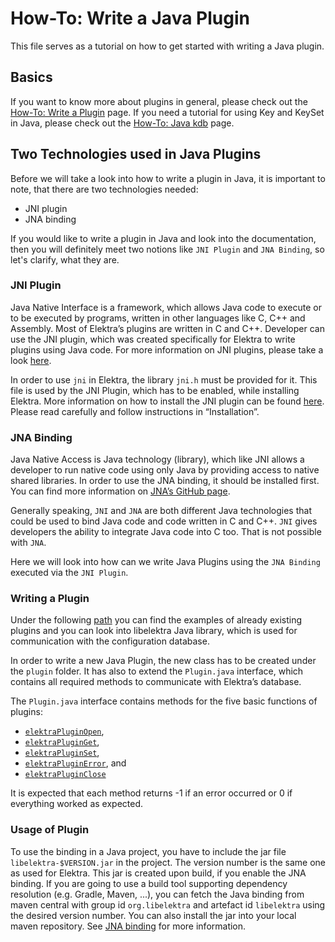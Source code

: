 # How-To: Write a Java Plugin

<!-- FIXME: update to stdioproc, mention mount-java -->

This file serves as a tutorial on how to get started with writing a Java plugin.

## Basics

If you want to know more about plugins in general, please check out the [How-To: Write a Plugin](/doc/tutorials/plugins.md) page.
If you need a tutorial for using Key and KeySet in Java, please check out the [How-To: Java kdb](/doc/tutorials/java-kdb.md) page.

## Two Technologies used in Java Plugins

Before we will take a look into how to write a plugin in Java, it is important to note, that there are two technologies needed:

- JNI plugin
- JNA binding

If you would like to write a plugin in Java and look into the documentation, then you will definitely meet two notions like `JNI Plugin` and `JNA Binding`, so let's clarify, what they are.

### JNI Plugin

Java Native Interface is a framework, which allows Java code to execute or to be executed by programs, written in other languages like C, C++ and Assembly. Most of Elektra’s plugins are written in C and C++. Developer can use the JNI plugin, which was created specifically for Elektra to write plugins using Java code. For more information on JNI plugins, please take a look [here](/src/plugins/jni/README.md).

In order to use `jni` in Elektra, the library `jni.h` must be provided for it. This file is used by the JNI Plugin, which has to be enabled, while installing Elektra. More information on how to install the JNI plugin can be found [here](/src/plugins/jni/README.md). Please read carefully and follow instructions in “Installation”.

### JNA Binding

Java Native Access is Java technology (library), which like JNI allows a developer to run native code using only Java by providing access to native shared libraries. In order to use the JNA binding, it should be installed first. You can find more information on [JNA’s GitHub page](https://github.com/java-native-access/jna).

Generally speaking, `JNI` and `JNA` are both different Java technologies that could be used to bind Java code and code written in C and C++. `JNI` gives developers the ability to integrate Java code into C too. That is not possible with `JNA`.

Here we will look into how can we write Java Plugins using the `JNA Binding` executed via the `JNI Plugin`.

### Writing a Plugin

Under the following [path](/src/bindings/jna/libelektra/src/main/java/org/libelektra) you can find the examples of already existing plugins and you can look into libelektra Java library, which is used for communication with the configuration database.

In order to write a new Java Plugin, the new class has to be created under the `plugin` folder. It has also to extend the `Plugin.java` interface, which contains all required methods to communicate with Elektra’s database.

The `Plugin.java` interface contains methods for the five basic functions of plugins:

- [`elektraPluginOpen`](https://doc.libelektra.org/api/latest/html/group__plugin.html#ga23c2eb3584e38a4d494eb8f91e5e3d8d),
- [`elektraPluginGet`](https://doc.libelektra.org/api/latest/html/group__plugin.html#gacb69f3441c6d84241b4362f958fbe313),
- [`elektraPluginSet`](https://doc.libelektra.org/api/latest/html/group__plugin.html#gae65781a1deb34efc79c8cb9d9174842c),
- [`elektraPluginError`](https://doc.libelektra.org/api/latest/html/group__plugin.html#gad74b35f558ac7c3262f6069c5c47dc79), and
- [`elektraPluginClose`](https://doc.libelektra.org/api/latest/html/group__plugin.html#ga1236aefe5b2baf8b7bf636ba5aa9ea29)

It is expected that each method returns -1 if an error occurred or 0 if everything worked as expected.

### Usage of Plugin

To use the binding in a Java project, you have to include the jar file `libelektra-$VERSION.jar` in the project. The version number is the same one as used for Elektra. This jar is created upon build, if you enable the JNA binding.
If you are going to use a build tool supporting dependency resolution (e.g. Gradle, Maven, ...), you can fetch the Java binding from maven central with group id `org.libelektra` and artefact id `libelektra` using the desired version number. You can also install the jar into your local maven repository. See [JNA binding](../../src/bindings/jna/README.md) for more information.
